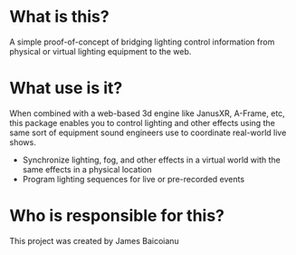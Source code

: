 # What is this?
A simple proof-of-concept of bridging lighting control information from physical or virtual lighting equipment to the web.

# What use is it?
When combined with a web-based 3d engine like JanusXR, A-Frame, etc, this package enables you to control lighting and other effects using the same sort of equipment sound engineers use to coordinate real-world live shows.

 * Synchronize lighting, fog, and other effects in a virtual world with the same effects in a physical location
 * Program lighting sequences for live or pre-recorded events

# Who is responsible for this?
This project was created by James Baicoianu

